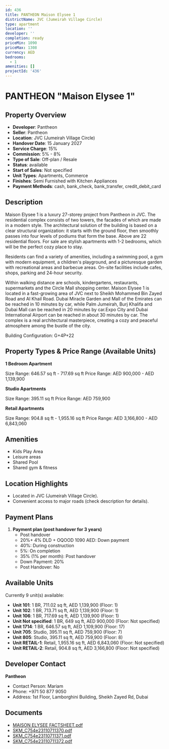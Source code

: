 ```yaml
---
id: 436
title: PANTHEON Maison Elysee 1
districtName: JVC (Jumeirah Village Circle)
type: apartment
location: ''
developer: ''
completion: ready
priceMin: 1090
priceMax: 1308
currency: AED
bedrooms:
  - 1
amenities: []
projectId: '436'
---
```


# PANTHEON "Maison Elysee 1"

## Property Overview
- **Developer**: Pantheon
- **Seller**: Pantheon
- **Location**: JVC (Jumeirah Village Circle)
- **Handover Date**: 15 January 2027
- **Service Charge**: 15%
- **Commission**: 5% - 8%
- **Type of Sale**: Off-plan / Resale
- **Status**: available
- **Start of Sales**: Not specified
- **Unit Types**: Apartments, Commerce
- **Finishes**: Semi Furnished with Kitchen Appliances
- **Payment Methods**: cash, bank_check, bank_transfer, credit_debit_card

## Description
Maison Elysee 1 is a luxury 27-storey project from Pantheon in JVC. The residential complex consists of two towers, the facades of which are made in a modern style. The architectural solution of the building is based on a clear structural organization: it starts with the ground floor, then smoothly passes into four levels of podiums that form the base. Above are 22 residential floors. For sale are stylish apartments with 1-2 bedrooms, which will be the perfect cozy place to stay. 

Residents can find a variety of amenities, including a swimming pool, a gym with modern equipment, a children's playground, and a picturesque garden with recreational areas and barbecue areas. On-site facilities include cafes, shops, parking and 24-hour security. 

Within walking distance are schools, kindergartens, restaurants, supermarkets and the Circle Mall shopping center. Maison Elysee 1 is located in a fast-growing area of JVC next to Sheikh Mohammed Bin Zayed Road and Al Khail Road. Dubai Miracle Garden and Mall of the Emirates can be reached in 10 minutes by car, while Palm Jumeirah, Burj Khalifa and Dubai Mall can be reached in 20 minutes by car.Expo City and Dubai International Airport can be reached in about 30 minutes by car. The complex is a real architectural masterpiece, creating a cozy and peaceful atmosphere among the bustle of the city. 

Building Configuration: G+4P+22

## Property Types & Price Range (Available Units)
**1 Bedroom Apartment**

Size Range: 646.57 sq ft - 717.69 sq ft
Price Range: AED 900,000 - AED 1,139,900

**Studio Apartments**

Size Range: 395.11 sq ft
Price Range: AED 759,900

**Retail Apartments**

Size Range: 904.8 sq ft - 1,955.16 sq ft
Price Range: AED 3,166,800 - AED 6,843,060

## Amenities
- Kids Play Area
- Leisure areas
- Shared Pool
- Shared gym & fitness

## Location Highlights
- Located in JVC (Jumeirah Village Circle).
- Convenient access to major roads (check description for details).

## Payment Plans
1. **Payment plan (post handover for 3 years)**
   - Post handover
   - 20%+ 4% DLD + OQOOD 1090 AED: Down payment
   - 40%: During construction
   - 5%: On completion
   - 35% (1% per month): Post handover
   - Down Payment: 20%
   - Post Handover: No

## Available Units
Currently 9 unit(s) available:
- **Unit 101**: 1 BR, 711.02 sq ft, AED 1,139,900 (Floor: 1)
- **Unit 102**: 1 BR, 713.71 sq ft, AED 1,139,900 (Floor: 1)
- **Unit 106**: 1 BR, 717.69 sq ft, AED 1,139,900 (Floor: 1)
- **Unit Not specified**: 1 BR, 649 sq ft, AED 900,000 (Floor: Not specified)
- **Unit 1714**: 1 BR, 646.57 sq ft, AED 1,109,900 (Floor: 17)
- **Unit 705**: Studio, 395.11 sq ft, AED 759,900 (Floor: 7)
- **Unit 805**: Studio, 395.11 sq ft, AED 759,900 (Floor: 8)
- **Unit RETAIL-1**: Retail, 1,955.16 sq ft, AED 6,843,060 (Floor: Not specified)
- **Unit RETAIL-2**: Retail, 904.8 sq ft, AED 3,166,800 (Floor: Not specified)

## Developer Contact
**Pantheon**
- Contact Person: Mariam
- Phone: +971 50 877 9050
- Address: 1st Floor, Lamborghini Building, Sheikh Zayed Rd, Dubai

## Documents
- [MAISON ELYSEE FACTSHEET.pdf](https://cdn.geniemap.net/2023/11/08/5IhjPvwWBIvi6dZVIcBebLTAwtuACoL29h8z8VrX.pdf)
- [SKM_C754e23110711370.pdf](https://cdn.geniemap.net/2023/11/21/fPgs0bwKrb5CfBldLnfmVyC8fJMUFfg84Kn3Y9XN.pdf)
- [SKM_C754e23110711371.pdf](https://cdn.geniemap.net/2023/11/21/G5sTPdz4T00mEuiLWtnOS5Vj0XBaj8m8K71Y2VJU.pdf)
- [SKM_C754e23110711372.pdf](https://cdn.geniemap.net/2023/11/21/yKa5XlhcydNOOm4tnGQVnnY8k8Rywua2jH09dWmT.pdf)
